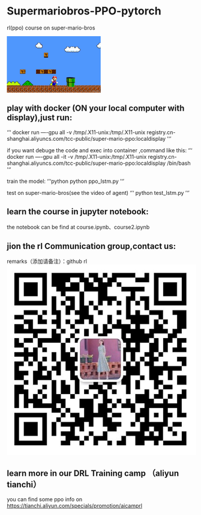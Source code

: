# Supermariobros-PPO-pytorch
rl(ppo) course on super-mario-bros

<img src="/doc/timg.jpeg" width = "250" height = "150" alt="" align=center />

## play with docker (ON your local computer with display),just run:
‘’‘
docker run —-gpu all -v /tmp/.X11-unix:/tmp/.X11-unix registry.cn-shanghai.aliyuncs.com/tcc-public/super-mario-ppo:localdisplay 
’‘’

if you want debuge the code and exec into container ,command like this:
‘’‘
docker run —-gpu all -it -v /tmp/.X11-unix:/tmp/.X11-unix registry.cn-shanghai.aliyuncs.com/tcc-public/super-mario-ppo:localdisplay  /bin/bash
’‘’

train the model:
‘’‘python
python ppo_lstm.py
’‘’

test on super-mario-bros(see the video of agent)
‘’‘
python test_lstm.py
’‘’


## learn the course in jupyter notebook:
the notebook can be find at course.ipynb、course2.ipynb

## jion the rl Communication group,contact us:
remarks（添加请备注）：github rl
![avatar](/doc/20201201160554.jpg)

## learn more in our DRL Training camp （aliyun tianchi）
you can find some ppo info on https://tianchi.aliyun.com/specials/promotion/aicamprl
